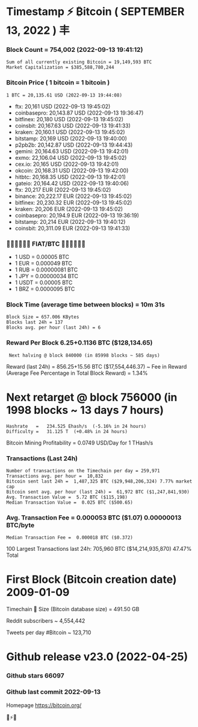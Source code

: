 # Timestamp ⚡ ₿itcoin ( SEPTEMBER 13, 2022 ) 丰
### Block Count	= 754,002 (2022-09-13 19:41:12)
    Sum of all currently existing Bitcoin = 19,149,593 BTC
    Market Capitalization = $385,588,780,244
### Bitcoin Price ( 1 bitcoin = 1 bitcoin )
	1 BTC = 20,135.61 USD (2022-09-13 19:44:08)
- ftx: 20,161 USD (2022-09-13 19:45:02)
- coinbasepro: 20,143.87 USD (2022-09-13 19:36:47)
- bitfinex: 20,180 USD (2022-09-13 19:45:02)
- coinsbit: 20,167.63 USD (2022-09-13 19:41:33)
- kraken: 20,160.1 USD (2022-09-13 19:45:02)
- bitstamp: 20,169 USD (2022-09-13 19:40:00)
- p2pb2b: 20,142.87 USD (2022-09-13 19:44:43)
- gemini: 20,164.63 USD (2022-09-13 19:42:01)
- exmo: 22,106.04 USD (2022-09-13 19:45:02)
- cex.io: 20,165 USD (2022-09-13 19:42:01)
- okcoin: 20,168.31 USD (2022-09-13 19:42:00)
- hitbtc: 20,168.35 USD (2022-09-13 19:42:01)
- gateio: 20,164.42 USD (2022-09-13 19:40:06)
- ftx: 20,217 EUR (2022-09-13 19:45:02)
- binance: 20,222.17 EUR (2022-09-13 19:45:02)
- bitfinex: 20,230.32 EUR (2022-09-13 19:45:02)
- kraken: 20,206 EUR (2022-09-13 19:45:02)
- coinbasepro: 20,194.9 EUR (2022-09-13 19:36:19)
- bitstamp: 20,214 EUR (2022-09-13 19:40:12)
- coinsbit: 20,311.09 EUR (2022-09-13 19:41:33)
### 💱💶💵💷💴💱 FIAT/BTC 💱💶💵💷💴💱
- 1 USD = 0.00005 BTC
- 1 EUR = 0.000049 BTC
- 1 RUB = 0.00000081 BTC
- 1 JPY = 0.00000034 BTC
- 1 USDT = 0.00005 BTC
- 1 BRZ = 0.0000095 BTC
### Block Time (average time between blocks) = 10m 31s
    Block Size = 657.006 KBytes
    Blocks last 24h = 137
    Blocks avg. per hour (last 24h) = 6
### Reward Per Block	6.25+0.1136 BTC ($128,134.65)
     Next halving @ block 840000 (in 85998 blocks ~ 585 days)
Reward (last 24h)	= 856.25+15.56 BTC ($17,554,446.37) ~ Fee in Reward (Average Fee Percentage in Total Block Reward)	= 1.34%
# Next retarget @ block 756000 (in 1998 blocks ~ 13 days 7 hours)
    Hashrate   =   234.525 Ehash/s  (-5.16% in 24 hours)
    Difficulty =   31.125 T  (+0.48% in 24 hours) 
Bitcoin Mining Profitability = 0.0749 USD/Day for 1 THash/s
### Transactions (Last 24h)
    Number of transactions on the Timechain per day = 259,971
    Transactions avg. per hour =  10,832
    Bitcoin sent last 24h =  1,487,325 BTC ($29,948,206,324) 7.77% market cap
    Bitcoin sent avg. per hour (last 24h) =  61,972 BTC ($1,247,841,930)
    Avg. Transaction Value =  5.72 BTC ($115,198)
    Median Transaction Value =  0.025 BTC ($500.65)
### Avg. Transaction Fee =  0.000053 BTC ($1.07) 0.00000013 BTC/byte
    Median Transaction Fee =  0.000018 BTC ($0.372)
100 Largest Transactions	last 24h: 705,960 BTC ($14,214,935,870) 47.47% Total
# First Block (Bitcoin creation date)	2009-01-09

Timechain 🪩 Size (Bitcoin database size)	= 491.50 GB

Reddit subscribers	~  4,554,442

Tweets per day #Bitcoin	~  123,710

# Github release	v23.0 (2022-04-25)
### Github stars	66097
### Github last commit	2022-09-13

Homepage	https://bitcoin.org/

💙⚡️💜
